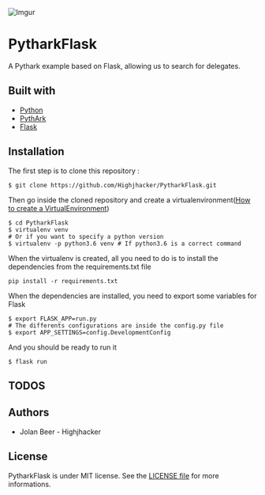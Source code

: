 ![Imgur](https://i.imgur.com/ysh3akS.png)

# PytharkFlask

A Pythark example based on Flask, allowing us to search for delegates.

## Built with
- [Python](https://www.python.org/)
- [PythArk](https://github.com/Highjhacker/pythark/)
- [Flask](http://flask.pocoo.org/)

## Installation

The first step is to clone this repository : 
```shell
$ git clone https://github.com/Highjhacker/PytharkFlask.git
```

Then go inside the cloned repository and create a virtualenvironment([How to create a VirtualEnvironment](http://virtualenv.readthedocs.io/en/stable/))
```shell
$ cd PytharkFlask
$ virtualenv venv 
# Or if you want to specify a python version
$ virtualenv -p python3.6 venv # If python3.6 is a correct command
```
When the virtualenv is created, all you need to do is to install the dependencies from the requirements.txt file
```shell
pip install -r requirements.txt
```
When the dependencies are installed, you need to export some variables for Flask
```shell
$ export FLASK_APP=run.py
# The differents configurations are inside the config.py file
$ export APP_SETTINGS=config.DevelopmentConfig
```

And you should be ready to run it
```
$ flask run
```

## TODOS

## Authors

- Jolan Beer - Highjhacker

## License

PytharkFlask is under MIT license. See the [LICENSE file](https://github.com/Highjhacker/PytharkFlask/blob/master/LICENSE) for more informations.
